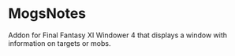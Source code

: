 # MogsNotes
Addon for Final Fantasy XI Windower 4 that displays a window with information on targets or mobs.
